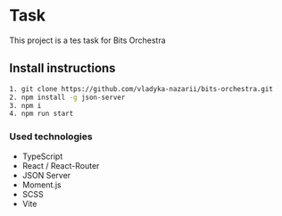# Task

This project is a tes task for Bits Orchestra

## Install instructions

```bash
1. git clone https://github.com/vladyka-nazarii/bits-orchestra.git
2. npm install -g json-server
3. npm i
4. npm run start
```

### Used technologies

- TypeScript
- React / React-Router
- JSON Server
- Moment.js
- SCSS
- Vite
